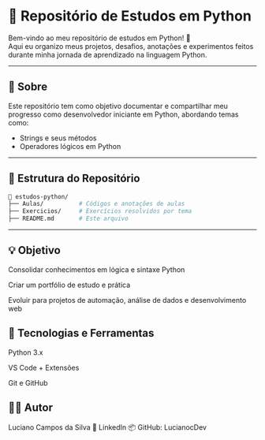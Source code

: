 # 🐍 Repositório de Estudos em Python

Bem-vindo ao meu repositório de estudos em Python! 🚀  
Aqui eu organizo meus projetos, desafios, anotações e experimentos feitos durante minha jornada de aprendizado na linguagem Python.

---

## 📘 Sobre

Este repositório tem como objetivo documentar e compartilhar meu progresso como desenvolvedor iniciante em Python, abordando temas como:

- Strings e seus métodos
- Operadores lógicos em Python

---

## 📁 Estrutura do Repositório

```bash
📂 estudos-python/
├── Aulas/          # Códigos e anotações de aulas
├── Exercicios/     # Exercícios resolvidos por tema
├── README.md       # Este arquivo
```
---

## 💡 Objetivo
Consolidar conhecimentos em lógica e sintaxe Python

Criar um portfólio de estudo e prática

Evoluir para projetos de automação, análise de dados e desenvolvimento web

## 🧰 Tecnologias e Ferramentas
Python 3.x

VS Code + Extensões

Git e GitHub

## 👨‍💻 Autor
Luciano Campos da Silva
🔗 LinkedIn
📦 GitHub: LucianocDev
